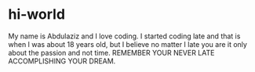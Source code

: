 # hi-world
My name is Abdulaziz and I love coding. I started coding late and that is when I was about 18 years old, but I believe no matter I late you are it only about the passion and not time. REMEMBER YOUR NEVER LATE ACCOMPLISHING YOUR DREAM.

